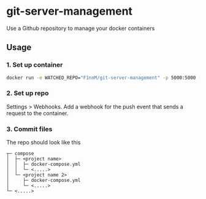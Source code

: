 # git-server-management
Use a Github repository to manage your docker containers

## Usage
### 1. Set up container
```sh
docker run -e WATCHED_REPO="F1nnM/git-server-management" -p 5000:5000 -v /var/run/docker.sock:/var/run/docker.sock gitservermanagement
```

### 2. Set up repo
Settings > Webhooks. Add a webhook for the push event that sends a request to the container.

### 3. Commit files
The repo should look like this
```
┬─ compose
│  ├─ <project name>
│  │  ├─ docker-compose.yml
│  │  └─ <.....>
│  └─ <project name 2>
│     ├─ docker-compose.yml
│     └─ <.....>
└─ <.....>
```
